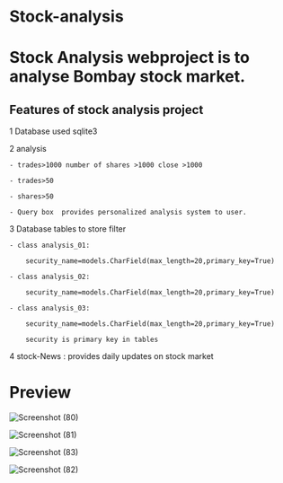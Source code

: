 # Stock-analysis



# Stock Analysis webproject is to analyse Bombay stock market.

## Features of stock analysis project
1 Database used sqlite3    


2 analysis

    - trades>1000 number of shares >1000 close >1000
    
    - trades>50
    
    - shares>50
    
    - Query box  provides personalized analysis system to user.
    
    
    
3  Database tables to store  filter

    - class analysis_01:

        security_name=models.CharField(max_length=20,primary_key=True)

    - class analysis_02:

        security_name=models.CharField(max_length=20,primary_key=True)

    - class analysis_03:

        security_name=models.CharField(max_length=20,primary_key=True)

        security is primary key in tables

4 stock-News  : provides daily updates on stock market


# Preview


![Screenshot (80)](https://user-images.githubusercontent.com/36494174/102209618-082dde00-3ef7-11eb-8a37-11e3d9d75611.png)

![Screenshot (81)](https://user-images.githubusercontent.com/36494174/102209456-cbfa7d80-3ef6-11eb-844a-b062c2a7ddcd.png)


![Screenshot (83)](https://user-images.githubusercontent.com/36494174/102358656-c45dd600-3fd5-11eb-933b-35724c6b0a9b.png)


![Screenshot (82)](https://user-images.githubusercontent.com/36494174/102358670-c7f15d00-3fd5-11eb-983d-4aa5e01d1f7a.png)

